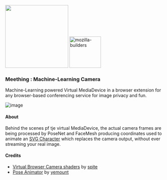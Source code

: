 <img src="https://i.imgur.com/XS79fTC.png" width=200> <img width="100" alt="mozilla-builders" src="https://user-images.githubusercontent.com/1423657/81992335-85346480-9643-11ea-8754-8275e98e06bc.png">

### Meething : Machine-Learning Camera
Machine-Learning powered Virtual MediaDevice in a browser extension for any browser-based conferencing service for image privacy and fun.

![image](https://user-images.githubusercontent.com/1423657/82818656-561dbe80-9e9f-11ea-90a1-5436fdcb84e5.png)

#### About
Behind the scenes pf tje virtual MediaDevice, the actual camera frames are being processed by PoseNet and FaceMesh producing coordinates used to animate an [SVG Character](https://github.com/yemount/pose-animator) which replaces the camera output, without ever streaming your real image. 

#### Credits
* [Virtual Browser Camera shaders](https://github.com/spite/virtual-webcam) by [spite](https://github.com/spite)
* [Pose Animator](https://github.com/yemount/pose-animator) by [yemount](https://github.com/yemount)
